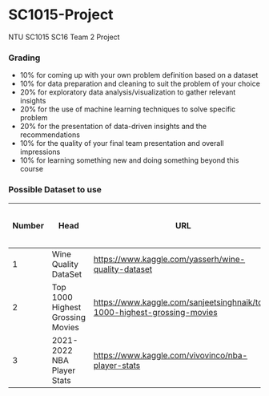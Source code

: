 # SC1015-Project
NTU SC1015 SC16 Team 2 Project

### Grading
* 10% for coming up with your own problem definition based on a dataset
* 10% for data preparation and cleaning to suit the problem of your choice
* 20% for exploratory data analysis/visualization to gather relevant insights
* 20% for the use of machine learning techniques to solve specific problem
* 20% for the presentation of data-driven insights and the recommendations
* 10% for the quality of your final team presentation and overall impressions
* 10% for learning something new and doing something beyond this course

### Possible Dataset to use
| Number | Head | URL | Rating | No. of columns to work with|
| ------ | ------ | ------ | ------ | ------ |
|1 | Wine Quality DataSet | https://www.kaggle.com/yasserh/wine-quality-dataset | 10.0 | 13|
|2 |Top 1000 Highest Grossing Movies | https://www.kaggle.com/sanjeetsinghnaik/top-1000-highest-grossing-movies | 10.0 | 11 |
|3 |2021-2022 NBA Player Stats | https://www.kaggle.com/vivovinco/nba-player-stats | 10.0| 30 |
